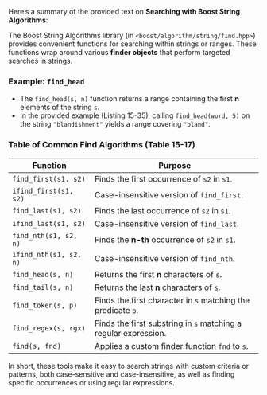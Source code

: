 Here’s a summary of the provided text on **Searching with Boost String Algorithms**:

The Boost String Algorithms library (in `<boost/algorithm/string/find.hpp>`) provides convenient functions for searching within strings or ranges. These functions wrap around various **finder objects** that perform targeted searches in strings.

### Example: `find_head`
- The `find_head(s, n)` function returns a range containing the first **n** elements of the string `s`.
- In the provided example (Listing 15-35), calling `find_head(word, 5)` on the string `"blandishment"` yields a range covering `"bland"`.

### Table of Common Find Algorithms (Table 15-17)
| **Function**              | **Purpose**                                                   |
|---------------------------|---------------------------------------------------------------|
| `find_first(s1, s2)`      | Finds the first occurrence of `s2` in `s1`.                   |
| `ifind_first(s1, s2)`     | Case-insensitive version of `find_first`.                    |
| `find_last(s1, s2)`       | Finds the last occurrence of `s2` in `s1`.                   |
| `ifind_last(s1, s2)`      | Case-insensitive version of `find_last`.                     |
| `find_nth(s1, s2, n)`     | Finds the **n-th** occurrence of `s2` in `s1`.               |
| `ifind_nth(s1, s2, n)`    | Case-insensitive version of `find_nth`.                      |
| `find_head(s, n)`         | Returns the first **n** characters of `s`.                   |
| `find_tail(s, n)`         | Returns the last **n** characters of `s`.                    |
| `find_token(s, p)`        | Finds the first character in `s` matching the predicate `p`. |
| `find_regex(s, rgx)`      | Finds the first substring in `s` matching a regular expression.|
| `find(s, fnd)`            | Applies a custom finder function `fnd` to `s`.               |

In short, these tools make it easy to search strings with custom criteria or patterns, both case-sensitive and case-insensitive, as well as finding specific occurrences or using regular expressions.